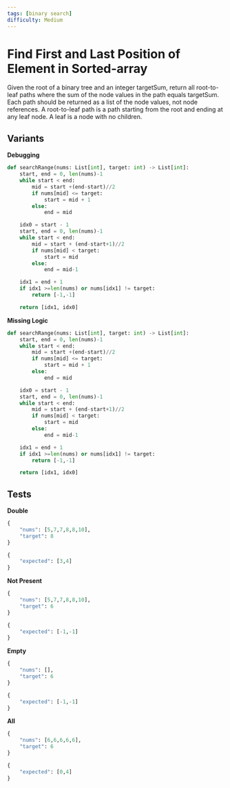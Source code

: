 ```yaml
---
tags: [binary search]
difficulty: Medium
---
```


# Find First and Last Position of Element in Sorted-array
Given the root of a binary tree and an integer targetSum, return all root-to-leaf paths where the sum of the node values in the path equals targetSum. Each path should be returned as a list of the node values, not node references. A root-to-leaf path is a path starting from the root and ending at any leaf node. A leaf is a node with no children.

## Variants

**Debugging**
```python
def searchRange(nums: List[int], target: int) -> List[int]:
    start, end = 0, len(nums)-1
    while start < end:
        mid = start +(end-start)//2
        if nums[mid] <= target:
            start = mid + 1
        else:
            end = mid

    idx0 = start - 1
    start, end = 0, len(nums)-1
    while start < end:
        mid = start + (end-start+1)//2
        if nums[mid] < target:
            start = mid
        else:
            end = mid-1

    idx1 = end + 1
    if idx1 >=len(nums) or nums[idx1] != target:
        return [-1,-1]

    return [idx1, idx0]
```

**Missing Logic**
```python
def searchRange(nums: List[int], target: int) -> List[int]:
    start, end = 0, len(nums)-1
    while start < end:
        mid = start +(end-start)//2
        if nums[mid] <= target:
            start = mid + 1
        else:
            end = mid

    idx0 = start - 1
    start, end = 0, len(nums)-1
    while start < end:
        mid = start + (end-start+1)//2
        if nums[mid] < target:
            start = mid
        else:
            end = mid-1

    idx1 = end + 1
    if idx1 >=len(nums) or nums[idx1] != target:
        return [-1,-1]

    return [idx1, idx0]
```

## Tests

**Double**
```python
{
    "nums": [5,7,7,8,8,10],
    "target": 8
}
```

```python
{
    "expected": [3,4]
}
```

**Not Present**
```python
{
    "nums": [5,7,7,8,8,10],
    "target": 6
}
```

```python
{
    "expected": [-1,-1]
}
```

**Empty**
```python
{
    "nums": [],
    "target": 6
}
```

```python
{
    "expected": [-1,-1]
}
```

**All**
```python
{
    "nums": [6,6,6,6,6],
    "target": 6
}
```

```python
{
    "expected": [0,4]
}
```